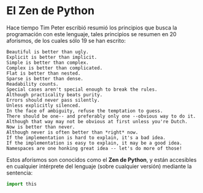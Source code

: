 # El Zen de Python

Hace tiempo Tim Peter escribió resumió los principios que busca la programación con este lenguaje, tales principios se resumen en 20 aforismos, de los cuales sólo 19 se han escrito:

```
Beautiful is better than ugly.
Explicit is better than implicit.
Simple is better than complex.
Complex is better than complicated.
Flat is better than nested.
Sparse is better than dense.
Readability counts.
Special cases aren't special enough to break the rules.
Although practicality beats purity.
Errors should never pass silently.
Unless explicitly silenced.
In the face of ambiguity, refuse the temptation to guess.
There should be one-- and preferably only one --obvious way to do it.
Although that way may not be obvious at first unless you're Dutch.
Now is better than never.
Although never is often better than *right* now.
If the implementation is hard to explain, it's a bad idea.
If the implementation is easy to explain, it may be a good idea.
Namespaces are one honking great idea -- let's do more of those!
```

Estos aforismos son conocidos como el **Zen de Python**, y están accesibles en cualquier intérprete del lenguaje (sobre cualquier versión) mediante la sentencia:

```python
import this
```
